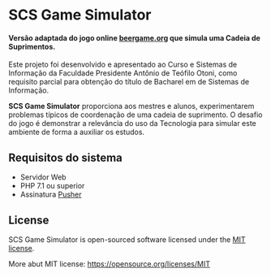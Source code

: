 # SCS Game Simulator

#### Versão adaptada do jogo online [beergame.org](beergame.org) que simula uma Cadeia de Suprimentos.

Este projeto foi desenvolvido e apresentado ao Curso e Sistemas de Informação da Faculdade Presidente Antônio de Teófilo Otoni, como requisito parcial para obtenção do título de Bacharel em de Sistemas de Informação.

**SCS Game Simulator** proporciona aos mestres e alunos, experimentarem problemas típicos de coordenação de uma cadeia de suprimento. O desafio do jogo é demonstrar a relevância do uso da Tecnologia para simular este ambiente de forma a auxiliar os estudos.

## Requisitos do sistema

- Servidor Web
- PHP 7.1 ou superior
- Assinatura [Pusher](https://pusher.com/)

## License

SCS Game Simulator is open-sourced software licensed under the [MIT license](LICENSE).

More abut MIT license: https://opensource.org/licenses/MIT
